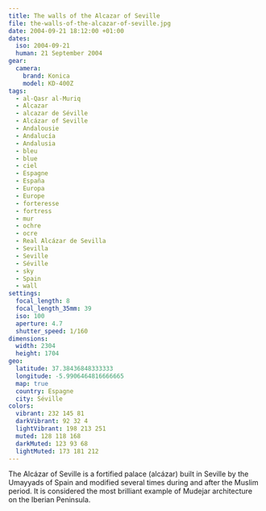 ```yaml
---
title: The walls of the Alcazar of Seville
file: the-walls-of-the-alcazar-of-seville.jpg
date: 2004-09-21 18:12:00 +01:00
dates:
  iso: 2004-09-21
  human: 21 September 2004
gear:
  camera:
    brand: Konica
    model: KD-400Z
tags:
  - al-Qasr al-Muriq
  - Alcazar
  - alcazar de Séville
  - Alcázar of Seville
  - Andalousie
  - Andalucía
  - Andalusia
  - bleu
  - blue
  - ciel
  - Espagne
  - España
  - Europa
  - Europe
  - forteresse
  - fortress
  - mur
  - ochre
  - ocre
  - Real Alcázar de Sevilla
  - Sevilla
  - Seville
  - Séville
  - sky
  - Spain
  - wall
settings:
  focal_length: 8
  focal_length_35mm: 39
  iso: 100
  aperture: 4.7
  shutter_speed: 1/160
dimensions:
  width: 2304
  height: 1704
geo:
  latitude: 37.38436848333333
  longitude: -5.9906464816666665
  map: true
  country: Espagne
  city: Séville
colors:
  vibrant: 232 145 81
  darkVibrant: 92 32 4
  lightVibrant: 198 213 251
  muted: 128 118 168
  darkMuted: 123 93 68
  lightMuted: 173 181 212
---
```


The Alcázar of Seville is a fortified palace (alcázar) built in Seville by the Umayyads of Spain and modified several times during and after the Muslim period. It is considered the most brilliant example of Mudejar architecture on the Iberian Peninsula.
